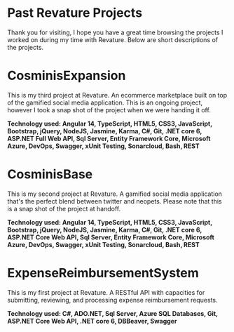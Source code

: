 # Past Revature Projects
Thank you for visiting, I hope you have a great time browsing the projects I worked on during my time with Revature. Below are short descriptions of the projects.

# CosminisExpansion
This is my third project at Revature. An ecommerce marketplace built on top of the gamified social media application. This is an ongoing project, however I took a snap shot of the project when we were handing it off.

**Technology used: Angular 14, TypeScript, HTML5, CSS3, JavaScript, Bootstrap, jQuery, NodeJS, Jasmine, Karma, C#, Git, .NET core 6, ASP.NET Full Web API, Sql Server, Entity Framework Core, Microsoft Azure, DevOps, Swagger, xUnit Testing, Sonarcloud, Bash, REST**

# CosminisBase
This is my second project at Revature. A gamified social media application that's the perfect blend between twitter and neopets. Please note that this is a snap shot of the project at handoff.

**Technology used: Angular 14, TypeScript, HTML5, CSS3, JavaScript, Bootstrap, jQuery, NodeJS, Jasmine, Karma, C#, Git, .NET core 6, ASP.NET Core Web API, Sql Server, Entity Framework Core, Microsoft Azure, DevOps, Swagger, xUnit Testing, Sonarcloud, Bash, REST**

# ExpenseReimbursementSystem
This is my first project at Revature. A RESTful API with capacities for submitting, reviewing, and processing expense reimbursement requests.

**Technology used: C#, ADO.NET, Sql Server, Azure SQL Databases, Git, ASP.NET Core Web API, .NET core 6, DBBeaver, Swagger**
